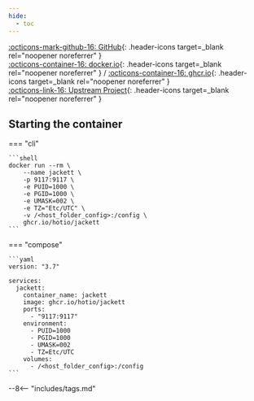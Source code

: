 ```yaml
---
hide:
  - toc
---
```


[:octicons-mark-github-16: GitHub](https://github.com/hotio/jackett){: .header-icons target=_blank rel="noopener noreferrer" }  
[:octicons-container-16: docker.io](https://hub.docker.com/r/hotio/jackett){: .header-icons target=_blank rel="noopener noreferrer" }
 / [:octicons-container-16: ghcr.io](https://github.com/orgs/hotio/packages/container/package/jackett){: .header-icons target=_blank rel="noopener noreferrer" }  
[:octicons-link-16: Upstream Project](https://github.com/jackett/jackett){: .header-icons target=_blank rel="noopener noreferrer" }  

## Starting the container

=== "cli"

    ```shell
    docker run --rm \
        --name jackett \
        -p 9117:9117 \
        -e PUID=1000 \
        -e PGID=1000 \
        -e UMASK=002 \
        -e TZ="Etc/UTC" \
        -v /<host_folder_config>:/config \
        ghcr.io/hotio/jackett
    ```

=== "compose"

    ```yaml
    version: "3.7"

    services:
      jackett:
        container_name: jackett
        image: ghcr.io/hotio/jackett
        ports:
          - "9117:9117"
        environment:
          - PUID=1000
          - PGID=1000
          - UMASK=002
          - TZ=Etc/UTC
        volumes:
          - /<host_folder_config>:/config
    ```

--8<-- "includes/tags.md"
